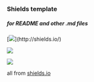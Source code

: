 ### Shields template
##### for README and other .md files

[![](https://img.shields.io/github/issues/kuklinv/mySnippets?)](http://shields.io/)

![](https://img.shields.io/github/last-commit/kuklinv/mySnippets?logo=github)

[![](https://img.shields.io/github/commit-activity/y/kuklinv/mySnippets?logo=github)](https://shields.io)

all from [shields.io](http://shields.io/)
